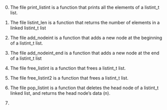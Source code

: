 0. The file print_listint is a function that prints all the elements of a listint_t list.

1. The file listint_len is a function that returns the number of elements in a linked listint_t list

2. The file add_nodeint is a function that adds a new node at the beginning of a listint_t list.

3. The file add_nodeint_end is a function that adds a new node at the end of a listint_t list

4. The file free_listint is a function that frees a listint_t list.

5. The file free_listint2 is a function that frees a listint_t list.

6. The file pop_listint is a function that deletes the head node of a listint_t linked list,
   and returns the head node’s data (n).

7. 
